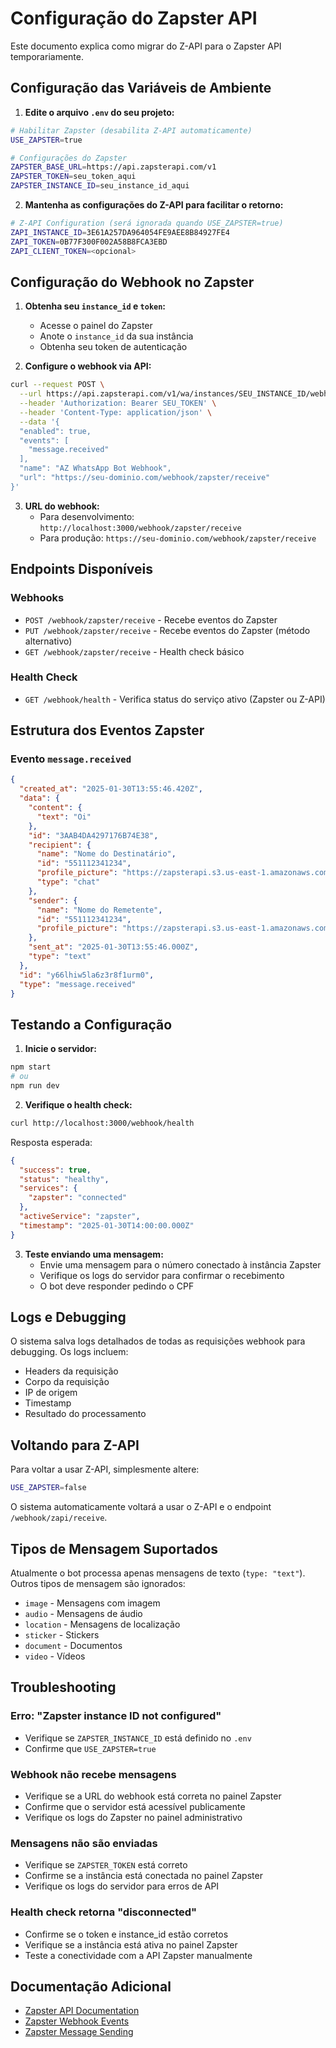 # Configuração do Zapster API

Este documento explica como migrar do Z-API para o Zapster API temporariamente.

## Configuração das Variáveis de Ambiente

1. **Edite o arquivo `.env` do seu projeto:**

```bash
# Habilitar Zapster (desabilita Z-API automaticamente)
USE_ZAPSTER=true

# Configurações do Zapster
ZAPSTER_BASE_URL=https://api.zapsterapi.com/v1
ZAPSTER_TOKEN=seu_token_aqui
ZAPSTER_INSTANCE_ID=seu_instance_id_aqui
```

2. **Mantenha as configurações do Z-API para facilitar o retorno:**

```bash
# Z-API Configuration (será ignorada quando USE_ZAPSTER=true)
ZAPI_INSTANCE_ID=3E61A257DA964054FE9AEE8B84927FE4
ZAPI_TOKEN=0B77F300F002A58B8FCA3EBD
ZAPI_CLIENT_TOKEN=<opcional>
```

## Configuração do Webhook no Zapster

1. **Obtenha seu `instance_id` e `token`:**
   - Acesse o painel do Zapster
   - Anote o `instance_id` da sua instância
   - Obtenha seu token de autenticação

2. **Configure o webhook via API:**

```bash
curl --request POST \
  --url https://api.zapsterapi.com/v1/wa/instances/SEU_INSTANCE_ID/webhooks \
  --header 'Authorization: Bearer SEU_TOKEN' \
  --header 'Content-Type: application/json' \
  --data '{
  "enabled": true,
  "events": [
    "message.received"
  ],
  "name": "AZ WhatsApp Bot Webhook",
  "url": "https://seu-dominio.com/webhook/zapster/receive"
}'
```

3. **URL do webhook:**
   - Para desenvolvimento: `http://localhost:3000/webhook/zapster/receive`
   - Para produção: `https://seu-dominio.com/webhook/zapster/receive`

## Endpoints Disponíveis

### Webhooks
- `POST /webhook/zapster/receive` - Recebe eventos do Zapster
- `PUT /webhook/zapster/receive` - Recebe eventos do Zapster (método alternativo)
- `GET /webhook/zapster/receive` - Health check básico

### Health Check
- `GET /webhook/health` - Verifica status do serviço ativo (Zapster ou Z-API)

## Estrutura dos Eventos Zapster

### Evento `message.received`

```json
{
  "created_at": "2025-01-30T13:55:46.420Z",
  "data": {
    "content": {
      "text": "Oi"
    },
    "id": "3AAB4DA4297176B74E38",
    "recipient": {
      "name": "Nome do Destinatário",
      "id": "551112341234",
      "profile_picture": "https://zapsterapi.s3.us-east-1.amazonaws.com/...",
      "type": "chat"
    },
    "sender": {
      "name": "Nome do Remetente",
      "id": "551112341234",
      "profile_picture": "https://zapsterapi.s3.us-east-1.amazonaws.com/..."
    },
    "sent_at": "2025-01-30T13:55:46.000Z",
    "type": "text"
  },
  "id": "y66lhiw5la6z3r8f1urm0",
  "type": "message.received"
}
```

## Testando a Configuração

1. **Inicie o servidor:**
```bash
npm start
# ou
npm run dev
```

2. **Verifique o health check:**
```bash
curl http://localhost:3000/webhook/health
```

Resposta esperada:
```json
{
  "success": true,
  "status": "healthy",
  "services": {
    "zapster": "connected"
  },
  "activeService": "zapster",
  "timestamp": "2025-01-30T14:00:00.000Z"
}
```

3. **Teste enviando uma mensagem:**
   - Envie uma mensagem para o número conectado à instância Zapster
   - Verifique os logs do servidor para confirmar o recebimento
   - O bot deve responder pedindo o CPF

## Logs e Debugging

O sistema salva logs detalhados de todas as requisições webhook para debugging. Os logs incluem:

- Headers da requisição
- Corpo da requisição
- IP de origem
- Timestamp
- Resultado do processamento

## Voltando para Z-API

Para voltar a usar Z-API, simplesmente altere:

```bash
USE_ZAPSTER=false
```

O sistema automaticamente voltará a usar o Z-API e o endpoint `/webhook/zapi/receive`.

## Tipos de Mensagem Suportados

Atualmente o bot processa apenas mensagens de texto (`type: "text"`). Outros tipos de mensagem são ignorados:

- `image` - Mensagens com imagem
- `audio` - Mensagens de áudio
- `location` - Mensagens de localização
- `sticker` - Stickers
- `document` - Documentos
- `video` - Vídeos

## Troubleshooting

### Erro: "Zapster instance ID not configured"
- Verifique se `ZAPSTER_INSTANCE_ID` está definido no `.env`
- Confirme que `USE_ZAPSTER=true`

### Webhook não recebe mensagens
- Verifique se a URL do webhook está correta no painel Zapster
- Confirme que o servidor está acessível publicamente
- Verifique os logs do Zapster no painel administrativo

### Mensagens não são enviadas
- Verifique se `ZAPSTER_TOKEN` está correto
- Confirme se a instância está conectada no painel Zapster
- Verifique os logs do servidor para erros de API

### Health check retorna "disconnected"
- Confirme se o token e instance_id estão corretos
- Verifique se a instância está ativa no painel Zapster
- Teste a conectividade com a API Zapster manualmente

## Documentação Adicional

- [Zapster API Documentation](https://developer.zapsterapi.com/pt-BR/v1/webhooks/setting-up-webhook)
- [Zapster Webhook Events](https://developer.zapsterapi.com/pt-BR/v1/webhooks/available-events)
- [Zapster Message Sending](https://developer.zapsterapi.com/pt-BR/v1/api-reference/messages/sending)
